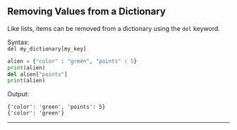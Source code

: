 ## Removing Values from a Dictionary

Like lists, items can be removed from a dictionary using the `del` keyword.

Syntax:  
`del my_dictionary[my_key]`

```python
alien = {"color" : "green", "points" : 5}
print(alien)
del alien["points"]
print(alien)
```

Output:

```
{'color': 'green', 'points': 5}
{'color': 'green'}
```

---
